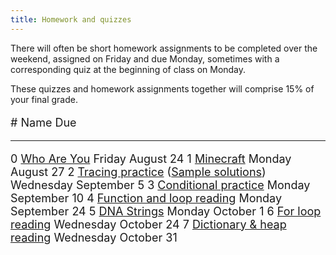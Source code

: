 ```yaml
---
title: Homework and quizzes
---
```


There will often be short homework assignments to be completed over
the weekend, assigned on Friday and due Monday, sometimes with a
corresponding quiz at the beginning of class on Monday.

These quizzes and homework assignments together will comprise 15% of
your final grade.

<font size="+1">

\#  Name                                                                                                               Due
--- ---------------                                                                                                    ----
0   [Who Are You](https://goo.gl/forms/hQc1kn67oivsZVIK2)                                                              Friday August 24
1   [Minecraft](static/minecraft.html)                                                                                 Monday August 27
2   [Tracing practice](static/tracing-practice.pdf) ([Sample solutions](static/tracing-exemplar.pdf))                  Wednesday September 5
3   [Conditional practice](static/conditional-practice.pdf)                                                            Monday September 10
4   [Function and loop reading](static/function-reading.pdf)                                                           Monday September 24
5   [DNA Strings](static/dna-strings.html)                                                                             Monday October 1
6   [For loop reading](static/for-reading.pdf)                                                                         Wednesday October 24
7   [Dictionary & heap reading](static/heap-dict-reading.pdf)                                                          Wednesday October 31

<!-- 5: [Function, loop, and string reading](static/loop-string-reading.pdf)                                               Monday February 26 -->
<!-- 6: [Heap tracing](static/heap-tracing.pdf) [ [Heap tracing template](static/heap-tracing-template.pdf) ]              Monday April 2 -->

<!-- 6: [Zen reading -- section 1](http://mgoadric.github.io/csci150/homework/zen.html)                                 March 30 -->
<!-- 7: [System analysis](static/system-analysis.html)                                                                  April 4 -->

</font>
